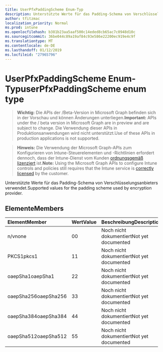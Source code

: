 ```yaml
---
title: UserPfxPaddingScheme Enum-Typ
description: Unterstützte Werte für das Padding-Schema von Verschlüsselungsanbieters verwendet.
author: tfitzmac
localization_priority: Normal
ms.prod: intune
ms.openlocfilehash: b381b23aa5aaf500c14eded8cb65ac7c0948d10c
ms.sourcegitcommit: 36be044c89a19af84c93e586e22200ec919e4c9f
ms.translationtype: MT
ms.contentlocale: de-DE
ms.lasthandoff: 01/12/2019
ms.locfileid: "27965796"
---
```

# <a name="userpfxpaddingscheme-enum-type"></a><span data-ttu-id="d9eed-103">UserPfxPaddingScheme Enum-Typ</span><span class="sxs-lookup"><span data-stu-id="d9eed-103">userPfxPaddingScheme enum type</span></span>

> <span data-ttu-id="d9eed-104">**Wichtig:** Die APIs der /Beta-Version in Microsoft Graph befinden sich in der Vorschau und können Änderungen unterliegen.</span><span class="sxs-lookup"><span data-stu-id="d9eed-104">**Important:** APIs under the / beta version in Microsoft Graph are in preview and are subject to change.</span></span> <span data-ttu-id="d9eed-105">Die Verwendung dieser APIs in Produktionsanwendungen wird nicht unterstützt.</span><span class="sxs-lookup"><span data-stu-id="d9eed-105">Use of these APIs in production applications is not supported.</span></span>

> <span data-ttu-id="d9eed-106">**Hinweis:** Die Verwendung der Microsoft Graph-APIs zum Konfigurieren von Intune-Steuerelementen und -Richtlinien erfordert dennoch, dass der Intune-Dienst vom Kunden [ordnungsgemäß lizenziert](https://go.microsoft.com/fwlink/?linkid=839381) ist.</span><span class="sxs-lookup"><span data-stu-id="d9eed-106">**Note:** Using the Microsoft Graph APIs to configure Intune controls and policies still requires that the Intune service is [correctly licensed](https://go.microsoft.com/fwlink/?linkid=839381) by the customer.</span></span>

<span data-ttu-id="d9eed-107">Unterstützte Werte für das Padding-Schema von Verschlüsselungsanbieters verwendet.</span><span class="sxs-lookup"><span data-stu-id="d9eed-107">Supported values for the padding scheme used by encryption provider.</span></span>
## <a name="members"></a><span data-ttu-id="d9eed-108">Elemente</span><span class="sxs-lookup"><span data-stu-id="d9eed-108">Members</span></span>
|<span data-ttu-id="d9eed-109">Element</span><span class="sxs-lookup"><span data-stu-id="d9eed-109">Member</span></span>|<span data-ttu-id="d9eed-110">Wert</span><span class="sxs-lookup"><span data-stu-id="d9eed-110">Value</span></span>|<span data-ttu-id="d9eed-111">Beschreibung</span><span class="sxs-lookup"><span data-stu-id="d9eed-111">Description</span></span>|
|:---|:---|:---|
|<span data-ttu-id="d9eed-112">n/v</span><span class="sxs-lookup"><span data-stu-id="d9eed-112">none</span></span>|<span data-ttu-id="d9eed-113">0</span><span class="sxs-lookup"><span data-stu-id="d9eed-113">0</span></span>|<span data-ttu-id="d9eed-114">Noch nicht dokumentiert</span><span class="sxs-lookup"><span data-stu-id="d9eed-114">Not yet documented</span></span>|
|<span data-ttu-id="d9eed-115">PKCS1</span><span class="sxs-lookup"><span data-stu-id="d9eed-115">pkcs1</span></span>|<span data-ttu-id="d9eed-116">1</span><span class="sxs-lookup"><span data-stu-id="d9eed-116">1</span></span>|<span data-ttu-id="d9eed-117">Noch nicht dokumentiert</span><span class="sxs-lookup"><span data-stu-id="d9eed-117">Not yet documented</span></span>|
|<span data-ttu-id="d9eed-118">oaepSha1</span><span class="sxs-lookup"><span data-stu-id="d9eed-118">oaepSha1</span></span>|<span data-ttu-id="d9eed-119">2</span><span class="sxs-lookup"><span data-stu-id="d9eed-119">2</span></span>|<span data-ttu-id="d9eed-120">Noch nicht dokumentiert</span><span class="sxs-lookup"><span data-stu-id="d9eed-120">Not yet documented</span></span>|
|<span data-ttu-id="d9eed-121">oaepSha256</span><span class="sxs-lookup"><span data-stu-id="d9eed-121">oaepSha256</span></span>|<span data-ttu-id="d9eed-122">3</span><span class="sxs-lookup"><span data-stu-id="d9eed-122">3</span></span>|<span data-ttu-id="d9eed-123">Noch nicht dokumentiert</span><span class="sxs-lookup"><span data-stu-id="d9eed-123">Not yet documented</span></span>|
|<span data-ttu-id="d9eed-124">oaepSha384</span><span class="sxs-lookup"><span data-stu-id="d9eed-124">oaepSha384</span></span>|<span data-ttu-id="d9eed-125">4</span><span class="sxs-lookup"><span data-stu-id="d9eed-125">4</span></span>|<span data-ttu-id="d9eed-126">Noch nicht dokumentiert</span><span class="sxs-lookup"><span data-stu-id="d9eed-126">Not yet documented</span></span>|
|<span data-ttu-id="d9eed-127">oaepSha512</span><span class="sxs-lookup"><span data-stu-id="d9eed-127">oaepSha512</span></span>|<span data-ttu-id="d9eed-128">5</span><span class="sxs-lookup"><span data-stu-id="d9eed-128">5</span></span>|<span data-ttu-id="d9eed-129">Noch nicht dokumentiert</span><span class="sxs-lookup"><span data-stu-id="d9eed-129">Not yet documented</span></span>|






